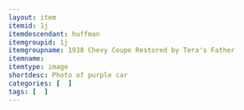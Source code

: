 ```yaml
---
layout: item
itemid: 1j
itemdescendant: huffman
itemgroupid: 1j
itemgroupname: 1938 Chevy Coupe Restored by Tera's Father
itemname: 
itemtype: image
shortdesc: Photo of purple car
categories: [  ]
tags: [  ]
---
```







